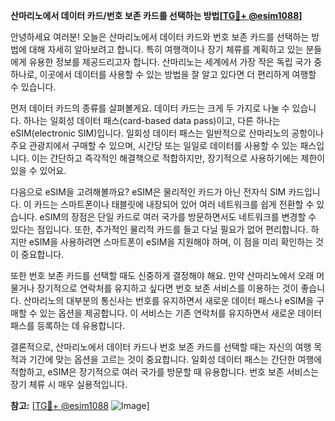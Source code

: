 **산마리노에서 데이터 카드/번호 보존 카드를 선택하는 방법[[TG💪+ @esim1088](https://t.me/s/esim1088)]**

안녕하세요 여러분! 오늘은 산마리노에서 데이터 카드와 번호 보존 카드를 선택하는 방법에 대해 자세히 알아보려고 합니다. 특히 여행객이나 장기 체류를 계획하고 있는 분들에게 유용한 정보를 제공드리고자 합니다. 산마리노는 세계에서 가장 작은 독립 국가 중 하나로, 이곳에서 데이터를 사용할 수 있는 방법을 잘 알고 있다면 더 편리하게 여행할 수 있습니다.

먼저 데이터 카드의 종류를 살펴볼게요. 데이터 카드는 크게 두 가지로 나눌 수 있습니다. 하나는 일회성 데이터 패스(card-based data pass)이고, 다른 하나는 eSIM(electronic SIM)입니다. 일회성 데이터 패스는 일반적으로 산마리노의 공항이나 주요 관광지에서 구매할 수 있으며, 시간당 또는 일일로 데이터를 사용할 수 있는 패스입니다. 이는 간단하고 즉각적인 해결책으로 적합하지만, 장기적으로 사용하기에는 제한이 있을 수 있어요.

다음으로 eSIM을 고려해볼까요? eSIM은 물리적인 카드가 아닌 전자식 SIM 카드입니다. 이 카드는 스마트폰이나 태블릿에 내장되어 있어 여러 네트워크를 쉽게 전환할 수 있습니다. eSIM의 장점은 단일 카드로 여러 국가를 방문하면서도 네트워크를 변경할 수 있다는 점입니다. 또한, 추가적인 물리적 카드를 들고 다닐 필요가 없어 편리합니다. 하지만 eSIM을 사용하려면 스마트폰이 eSIM을 지원해야 하며, 이 점을 미리 확인하는 것이 중요합니다.

또한 번호 보존 카드를 선택할 때도 신중하게 결정해야 해요. 만약 산마리노에서 오래 머물거나 장기적으로 연락처를 유지하고 싶다면 번호 보존 서비스를 이용하는 것이 좋습니다. 산마리노의 대부분의 통신사는 번호를 유지하면서 새로운 데이터 패스나 eSIM을 구매할 수 있는 옵션을 제공합니다. 이 서비스는 기존 연락처를 유지하면서 새로운 데이터 패스를 등록하는 데 유용합니다.

결론적으로, 산마리노에서 데이터 카드나 번호 보존 카드를 선택할 때는 자신의 여행 목적과 기간에 맞는 옵션을 고르는 것이 중요합니다. 일회성 데이터 패스는 간단한 여행에 적합하고, eSIM은 장기적으로 여러 국가를 방문할 때 유용합니다. 번호 보존 서비스는 장기 체류 시 매우 실용적입니다.

**참고:** [[TG💪+ @esim1088](https://t.me/s/esim1088) ![Image](https://i.postimg.cc/Y0z9fWf4/image.png)]